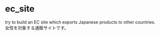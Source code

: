 ec_site
=======

try to build an EC site which exports Japanese products to other countries.
女性を対象する通販サイトです。
